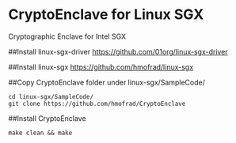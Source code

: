 # CryptoEnclave for Linux SGX
Cryptographic Enclave for Intel SGX

##Install linux-sgx-driver
    https://github.com/01org/linux-sgx-driver

##Install linux-sgx 
    https://github.com/hmofrad/linux-sgx

##Copy CryptoEnclave folder under linux-sgx/SampleCode/
~~~~
cd linux-sgx/SampleCode/
git clone https://github.com/hmofrad/CryptoEnclave
~~~~
##Install CryptoEnclave
~~~~
make clean && make
~~~~
